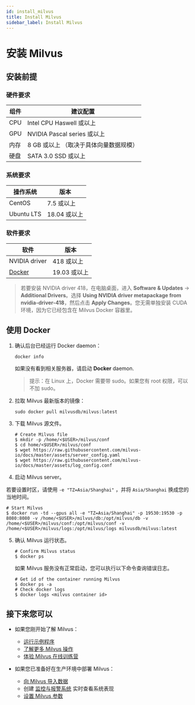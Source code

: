 ```yaml
---
id: install_milvus
title: Install Milvus
sidebar_label: Install Milvus
---
```

# 安装 Milvus

## 安装前提

### 硬件要求

| 组件 | 建议配置                          |
| ---- | --------------------------------- |
| CPU  | Intel CPU Haswell 或以上          |
| GPU  | NVIDIA Pascal series 或以上       |
| 内存 | 8 GB 或以上 （取决于具体向量数据规模） |
| 硬盘 | SATA 3.0 SSD 或以上               |

### 系统要求

 | 操作系统 | 版本             |
 | ----------------- | --------------- |
 | CentOS             | 7.5 或以上   |
 | Ubuntu LTS         | 18.04 或以上|

### 软件要求

 | 软件 | 版本             |
 | ----------------- | --------------- |
 | NVIDIA driver            | 418 或以上   |
 | [Docker](https://docs.docker.com/engine/installation/linux/docker-ce/ubuntu/)        | 19.03 或以上|
   
> 若要安装 NVIDIA driver 418，在电脑桌面，进入 **Software & Updates** -> **Additional Drivers**。选择 **Using NVIDIA driver metapackage from nvidia-driver-418**，然后点击 **Apply Changes**。您无需单独安装 CUDA 环境，因为它已经包含在 Milvus Docker 容器里。
   
## 使用 Docker

1. 确认后台已经运行 Docker daemon：

   ```shell
   docker info
   ```

   如果没有看到相关服务器，请启动 **Docker** daemon.

   > 提示：在 Linux 上，Docker 需要带 sudo。如果您有 root 权限，可以不加 sudo。

2. 拉取 Milvus 最新版本的镜像：

   ```shell
   sudo docker pull milvusdb/milvus:latest
   ```

3. 下载 Milvus 源文件。

   ```shell
   # Create Milvus file
   $ mkdir -p /home/<$USER>/milvus/conf
   $ cd home/<$USER>/milvus/conf
   $ wget https://raw.githubusercontent.com/milvus-io/docs/master/assets/server_config.yaml
   $ wget https://raw.githubusercontent.com/milvus-io/docs/master/assets/log_config.conf
   ```

4. 启动 Milvus server。

  若要设置时区，请使用 `-e "TZ=Asia/Shanghai"` ，并将 `Asia/Shanghai` 换成您的当地时间。

   ```shell
   # Start Milvus
   $ docker run -td --gpus all -e "TZ=Asia/Shanghai" -p 19530:19530 -p 8080:8080 -v /home/<$USER>/milvus/db:/opt/milvus/db -v /home/<$USER>/milvus/conf:/opt/milvus/conf -v /home/<$USER>/milvus/logs:/opt/milvus/logs milvusdb/milvus:latest
   ```

5. 确认 Milvus 运行状态。

   ```shell
   # Confirm Milvus status
   $ docker ps
   ```
   
   如果 Milvus 服务没有正常启动，您可以执行以下命令查询错误日志。
   
   ```shell
   # Get id of the container running Milvus
   $ docker ps -a
   # Check docker logs
   $ docker logs <milvus container id>
   ```

## 接下来您可以

- 如果您刚开始了解 Milvus：

  - [运行示例程序](example_code.md)
  - [了解更多 Milvus 操作](milvus_operation.md)
  - [体验 Milvus 在线训练营](https://github.com/milvus-io/bootcamp)

- 如果您已准备好在生产环境中部署 Milvus：

  - [向 Milvus 导入数据](import_data.md)
  - 创建 [监控与报警系统](monitor.md) 实时查看系统表现
  - [设置 Milvus 参数](../reference/milvus_config.md)

